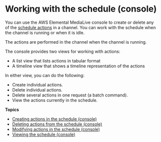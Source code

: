 # Working with the schedule \(console\)<a name="schedule-using-console"></a>

You can use the AWS Elemental MediaLive console to create or delete any of the [schedule actions](x-actions-in-schedule.md) in a channel\. You can work with the schedule when the channel is running or when it is idle\. 

The actions are performed in the channel when the channel is running\.

The console provides two views for working with actions:
+ A list view that lists actions in tabular format
+ A timeline view that shows a timeline representation of the actions

In either view, you can do the following:
+ Create individual actions\.
+ Delete individual actions\.
+ Delete several actions in one request \(a batch command\)\.
+ View the actions currently in the schedule\.

**Topics**
+ [Creating actions in the schedule \(console\)](schedule-using-console-create.md)
+ [Deleting actions from the schedule \(console\)](schedule-using-console-delete.md)
+ [Modifying actions in the schedule \(console\)](schedule-modify.md)
+ [Viewing the schedule \(console\)](schedule-using-console-view.md)